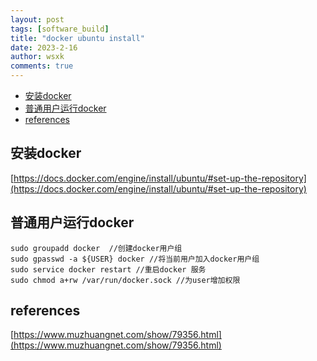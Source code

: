 ```yaml
---
layout: post
tags: [software_build]
title: "docker ubuntu install"
date: 2023-2-16
author: wsxk
comments: true
---
```


- [安装docker](#安装docker)
- [普通用户运行docker](#普通用户运行docker)
- [references](#references)




## 安装docker<br>
[https://docs.docker.com/engine/install/ubuntu/#set-up-the-repository](https://docs.docker.com/engine/install/ubuntu/#set-up-the-repository)

## 普通用户运行docker<br>
```
sudo groupadd docker  //创建docker用户组
sudo gpasswd -a ${USER} docker //将当前用户加入docker用户组
sudo service docker restart //重启docker 服务
sudo chmod a+rw /var/run/docker.sock //为user增加权限
```
## references<br>
[https://www.muzhuangnet.com/show/79356.html](https://www.muzhuangnet.com/show/79356.html)<br>


<!-- Google tag (gtag.js) -->
<script async src="https://www.googletagmanager.com/gtag/js?id=G-C22S5YSYL7"></script>
<script>
  window.dataLayer = window.dataLayer || [];
  function gtag(){dataLayer.push(arguments);}
  gtag('js', new Date());

  gtag('config', 'G-C22S5YSYL7');
</script>